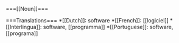 ===[[Noun]]===

===Translations===
*[[Dutch]]: software
*[[French]]: [[logiciel]]
*[[Interlingua]]: software, [[programma]]
*[[Portuguese]]: software, [[programa]]